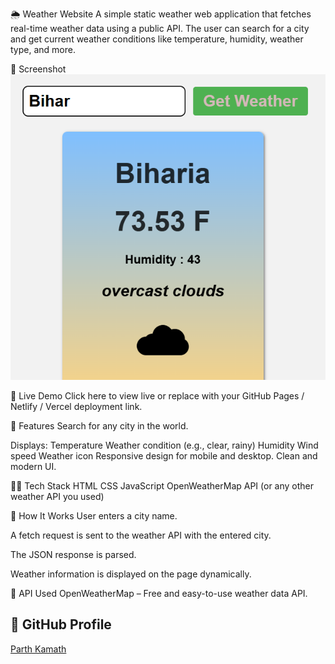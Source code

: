 🌦️ Weather Website
A simple static weather web application that fetches real-time weather data using a public API. The user can search for a city and get current weather conditions like temperature, humidity, weather type, and more.

📸 Screenshot
![Screenshot](./weather.png)

🔗 Live Demo
Click here to view live
or replace with your GitHub Pages / Netlify / Vercel deployment link.

🚀 Features
Search for any city in the world.

Displays:
Temperature
Weather condition (e.g., clear, rainy)
Humidity
Wind speed
Weather icon
Responsive design for mobile and desktop.
Clean and modern UI.

🧑‍💻 Tech Stack
HTML
CSS
JavaScript
OpenWeatherMap API (or any other weather API you used)

🔧 How It Works
User enters a city name.

A fetch request is sent to the weather API with the entered city.

The JSON response is parsed.

Weather information is displayed on the page dynamically.

🔑 API Used
OpenWeatherMap – Free and easy-to-use weather data API.

## 🔗 GitHub Profile
[Parth Kamath](https://github.com/ParthK604)

